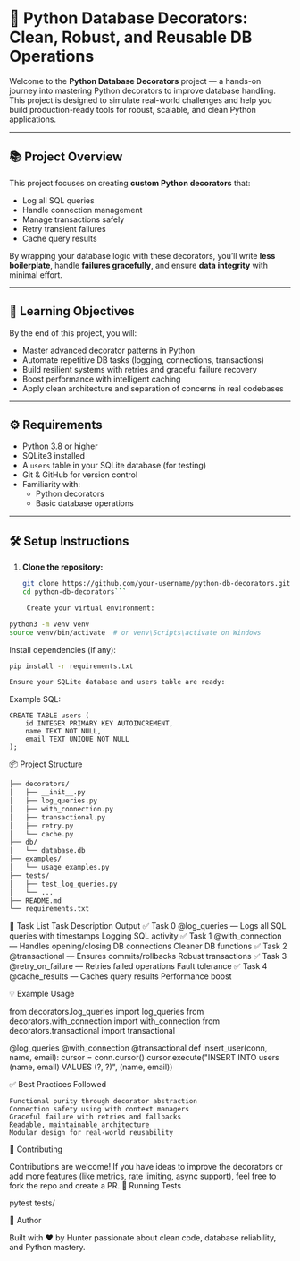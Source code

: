 # 🧠 Python Database Decorators: Clean, Robust, and Reusable DB Operations

Welcome to the **Python Database Decorators** project — a hands-on journey into mastering Python decorators to improve database handling. This project is designed to simulate real-world challenges and help you build production-ready tools for robust, scalable, and clean Python applications.

---

## 📚 Project Overview

This project focuses on creating **custom Python decorators** that:

- Log all SQL queries
- Handle connection management
- Manage transactions safely
- Retry transient failures
- Cache query results

By wrapping your database logic with these decorators, you’ll write **less boilerplate**, handle **failures gracefully**, and ensure **data integrity** with minimal effort.

---

## 🎯 Learning Objectives

By the end of this project, you will:

- Master advanced decorator patterns in Python
- Automate repetitive DB tasks (logging, connections, transactions)
- Build resilient systems with retries and graceful failure recovery
- Boost performance with intelligent caching
- Apply clean architecture and separation of concerns in real codebases

---

## ⚙️ Requirements

- Python 3.8 or higher
- SQLite3 installed
- A `users` table in your SQLite database (for testing)
- Git & GitHub for version control
- Familiarity with:
  - Python decorators
  - Basic database operations

---

## 🛠 Setup Instructions

1. **Clone the repository:**

   ```bash
   git clone https://github.com/your-username/python-db-decorators.git
   cd python-db-decorators```
   
    Create your virtual environment:
```bash
python3 -m venv venv
source venv/bin/activate  # or venv\Scripts\activate on Windows
```
Install dependencies (if any):
```bash
pip install -r requirements.txt

Ensure your SQLite database and users table are ready:
```
Example SQL:

    CREATE TABLE users (
        id INTEGER PRIMARY KEY AUTOINCREMENT,
        name TEXT NOT NULL,
        email TEXT UNIQUE NOT NULL
    );

📦 Project Structure

```bash
├── decorators/
│   ├── __init__.py
│   ├── log_queries.py
│   ├── with_connection.py
│   ├── transactional.py
│   ├── retry.py
│   └── cache.py
├── db/
│   └── database.db
├── examples/
│   └── usage_examples.py
├── tests/
│   ├── test_log_queries.py
│   └── ...
├── README.md
└── requirements.txt
```
🔁 Task List
Task	Description	Output
✅ Task 0	@log_queries — Logs all SQL queries with timestamps	Logging SQL activity
✅ Task 1	@with_connection — Handles opening/closing DB connections	Cleaner DB functions
✅ Task 2	@transactional — Ensures commits/rollbacks	Robust transactions
✅ Task 3	@retry_on_failure — Retries failed operations	Fault tolerance
✅ Task 4	@cache_results — Caches query results	Performance boost

💡 Example Usage

from decorators.log_queries import log_queries
from decorators.with_connection import with_connection
from decorators.transactional import transactional

@log_queries
@with_connection
@transactional
def insert_user(conn, name, email):
    cursor = conn.cursor()
    cursor.execute("INSERT INTO users (name, email) VALUES (?, ?)", (name, email))

✅ Best Practices Followed

    Functional purity through decorator abstraction
    Connection safety using with context managers
    Graceful failure with retries and fallbacks
    Readable, maintainable architecture
    Modular design for real-world reusability

📂 Contributing

Contributions are welcome! If you have ideas to improve the decorators or add more features (like metrics, rate limiting, async support), feel free to fork the repo and create a PR.
🧪 Running Tests

pytest tests/

🧠 Author

Built with ❤️ by Hunter passionate about clean code, database reliability, and Python mastery.

